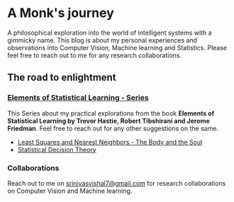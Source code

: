 # A Monk's journey

A philosophical exploration into the world of intelligent systems with a gimmicky name. This blog is about my personal experiences and observations into Computer Vision, Machine learning and Statistics. Please feel free to reach out to me for any research collaborations. 

## The road to enlightment

### [Elements of Statistical Learning - Series](https://vi-sri.github.io/statistics)

This Series about my practical explorations from the book **Elements of Statistical Learning by Trevor Hastie, Robert Tibshirani and Jerome Friedman**. Feel free to reach out for any other suggestions on the same.

  - [Least Squares and Nearest Neighbors - The Body and the Soul](https://vi-sri.github.io/statistics-1)
  - [Statistical Decision Theory](https://vi-sri.github.io/statistics-2)


### Collaborations

Reach out to me on srinivasvishal7@gmail.com for research collaborations on Computer Vision and Machine learning.
